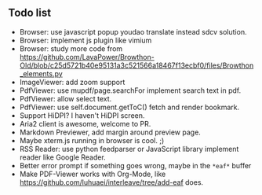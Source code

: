 ## Todo list
* Browser: use javascript popup youdao translate instead sdcv solution.
* Browser: implement js plugin like vimium
* Browser: study more code from https://github.com/LavaPower/Browthon-Old/blob/c25d5721b40e95131a3c521566a18467f13ecbf0/files/Browthon_elements.py
* ImageViewer: add zoom support
* PdfViewer: use mupdf/page.searchFor implement search text in pdf.
* PdfViewer: allow select text.
* PdfViewer: use self.document.getToC() fetch and render bookmark.
* Support HiDPI? I haven't HiDPI screen.
* Aria2 client is awesome, welcome to PR.
* Markdown Previewer, add margin around preview page.
* Maybe xterm.js running in browser is cool. ;)
* RSS Reader: use python feedparser or JavaScript library implement reader like Google Reader.
* Better error prompt if something goes wrong, maybe in the `*eaf*` buffer
* Make PDF-Viewer works with Org-Mode, like https://github.com/luhuaei/interleave/tree/add-eaf does.
